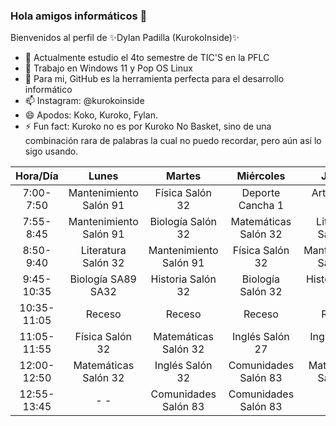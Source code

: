 ### Hola amigos informáticos 👋
Bienvenidos al perfil de ✨Dylan Padilla (KurokoInside)✨

- 🔭 Actualmente estudio el 4to semestre de TIC'S en la PFLC
- 🌱 Trabajo en Windows 11 y Pop OS Linux
- 🤔 Para mi, GitHub es la herramienta perfecta para el desarrollo informático
- 📫 Instagram: @kurokoinside
- 😄 Apodos: Koko, Kuroko, Fylan.
- ⚡ Fun fact: Kuroko no es por Kuroko No Basket, sino de una combinación rara de palabras la cual no puedo recordar, pero aún así lo sigo usando.

|   Hora/Día  |          Lunes         |         Martes         |       Miércoles      |         Jueves         |        Viernes       |
|:-----------:|:----------------------:|:----------------------:|:--------------------:|:----------------------:|:--------------------:|
|  7:00-7:50  | Mantenimiento Salón 91 |     Física Salón 32    |   Deporte Cancha 1   |     Artes Salón 109    |   Biología Salón 32  |
|  7:55-8:45  | Mantenimiento Salón 91 |    Biología Salón 32   | Matemáticas Salón 32 |   Literatura Salón 32  |    Física Salón 32   |
|  8:50-9:40  |   Literatura Salón 32  | Mantenimiento Salón 91 |    Física Salón 32   | Mantenimiento Salón 91 | Matemáticas Salón 32 |
|  9:45-10:35 |   Biología SA89 SA32   |    Historia Salón 32   |   Biología Salón 32  |    Historia Salón 32   |  Literatura Salón 32 |
| 10:35-11:05 |         Receso         |         Receso         |        Receso        |         Receso         |        Receso        |
| 11:05-11:55 |     Física Salón 32    |  Matemáticas Salón 32  |    Inglés Salón 27   |     Inglés Salón 86    |   Historia Salón 32  |
| 12:00-12:50 |  Matemáticas Salón 32  |     Inglés Salón 32    | Comunidades Salón 83 |  Matemáticas Salón 32  |          - -         |
| 12:55-13:45 |           - -          |  Comunidades Salón 83  | Comunidades Salón 83 |           - -          |          - -         |
